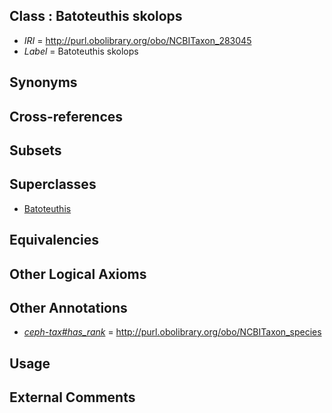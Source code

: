 
## Class : Batoteuthis skolops

 * *IRI* = http://purl.obolibrary.org/obo/NCBITaxon_283045
 * *Label* = Batoteuthis skolops

## Synonyms


## Cross-references


## Subsets


## Superclasses

 * [Batoteuthis](../../NCBITaxon/44/NCBITaxon_283044.md)

## Equivalencies


## Other Logical Axioms


## Other Annotations

 * *[ceph-tax#has_rank](../../ceph-tax#has/nk/ceph-tax#has_rank.md)* = http://purl.obolibrary.org/obo/NCBITaxon_species

## Usage


## External Comments

